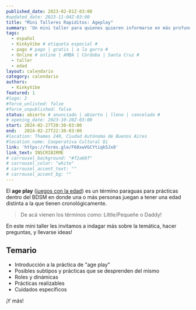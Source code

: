 ```yaml
---
published_date: 2023-02-01Z-03:00
#updated_date: 2023-11-04Z-03:00
title: "Mini Talleres Rapiditos: Ageplay"
summary: 'Un mini taller para quienes quieren informarse en más profundidad sobre Juegos con la edad (Age play), ¡o empezar a practicarlo!'
tags:
  - español
  - KinkyVibe # etiqueta especial #
  - pago # pago | gratis | a la gorra #
  - Online # online | AMBA | Córdoba | Santa Cruz #
  - taller
  - edad
layout: calendario
category: calendario
authors:
  - KinkyVibe
featured: 1
#logo: 2
#force_unlisted: false
#force_unpublished: false
status: abierto # anunciado | abierto | lleno | cancelado #
# opening_date: 2023-10-20Z-03:00
start: 2024-02-27T20:30-03:00
end:   2024-02-27T22:30-03:00
#location: Thames 240, Ciudad Autónoma de Buenos Aires
#location_name: Cooperativa Cultural Qi
link: 'https://forms.gle/F68xwVGCYtiqk5Jx8'
link_text: INSCRIBIRME
# carrousel_background: "#f2a68f"
# carrousel_color: "white"
# carrousel_accent_text: ""
# carrousel_accent_bg: ""
---
```

El **age play** ([juegos con la edad](/wiki/edad)) es un término paraguas para prácticas dentro del BDSM en donde una o más personas juegan a tener una edad distinta a la que tienen cronológicamente. 

> De acá vienen los términos como: Little/Pequeñe o Daddy!

En este mini taller les invitamos a indagar más sobre la temática, hacer preguntas, y llevarse ideas! 

## Temario 
- Introducción a la práctica de "age play"
- Posibles subtipos y prácticas que se desprenden del mismo
- Roles y dinámicas 
- Prácticas realizables 
- Cuidados específicos 

¡Y más! 